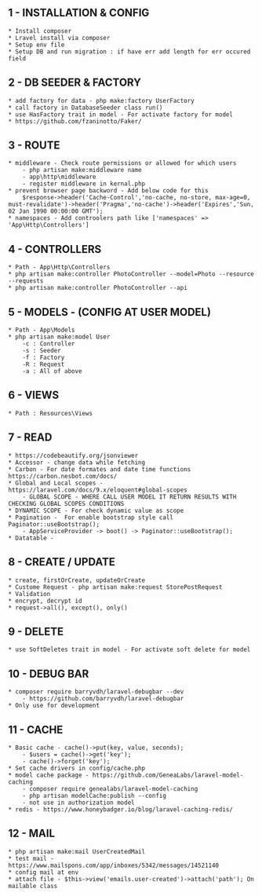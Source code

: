 
1 - INSTALLATION & CONFIG
-------------------------
	* Install composer 
	* Lravel install via composer
	* Setup env file
	* Setup DB and run migration : if have err add length for err occured field

2 - DB SEEDER & FACTORY
-----------------------
	* add factory for data - php make:factory UserFactory
	* call factory in DatabaseSeeder class run() 
	* use HasFactory trait in model - For activate factory for model
	* https://github.com/fzaninotto/Faker/

3 - ROUTE
---------
	* middleware - Check route permissions or allowed for which users
		- php artisan make:middleware name
		- app\http\middleware
		- register middleware in kernal.php 
	* prevent browser page backword - Add below code for this 
		$response->header('Cache-Control','no-cache, no-store, max-age=0, must-revalidate')->header('Pragma','no-cache')->header('Expires','Sun, 02 Jan 1990 00:00:00 GMT'); 
	* namespaces - Add controolers path like ['namespaces' => 'App\Http\Controllers']

4 - CONTROLLERS
---------------
	* Path - App\Http\Controllers
	* php artisan make:controller PhotoController --model=Photo --resource --requests
	* php artisan make:controller PhotoController --api

5 - MODELS - (CONFIG AT USER MODEL)
----------
	* Path - App\Models
	* php artisan make:model User
		-c : Controller
		-s : Seeder
		-f : Factory
		-R : Request
		-a : All of above

6 - VIEWS
---------
	* Path : Resources\Views

7 - READ
--------
	* https://codebeautify.org/jsonviewer
	* Accessor - change data while fetching 
	* Carbon - For date formates and date time functions https://carbon.nesbot.com/docs/
	* Global and Local scopes - https://laravel.com/docs/9.x/eloquent#global-scopes
		- GLOBAL SCOPE - WHERE CALL USER MODEL IT RETURN RESULTS WITH CHECKING GLOBAL SCOPES CONDITIONS
	* DYNAMIC SCOPE - For check dynamic value as scope
	* Pagination -  For enable bootstrap style call Paginator::useBootstrap();
		- AppServiceProvider -> boot() -> Paginator::useBootstrap();
	* Datatable -

8 - CREATE / UPDATE
----------
	* create, firstOrCreate, updateOrCreate
	* Custome Request - php artisan make:request StorePostRequest
	* Validation
	* encrypt, decrypt id
	* request->all(), except(), only()

9 - DELETE
----------
	* use SoftDeletes trait in model - For activate soft delete for model

10 - DEBUG BAR
--------------
    * composer require barryvdh/laravel-debugbar --dev
        - https://github.com/barryvdh/laravel-debugbar
    * Only use for development

11 - CACHE
----------
    * Basic cache - cache()->put(key, value, seconds);
        - $users = cache()->get('key');
        - cache()->forget('key');
    * Set cache drivers in config/cache.php
    * model cache package - https://github.com/GeneaLabs/laravel-model-caching
        - composer require genealabs/laravel-model-caching
        - php artisan modelCache:publish --config
        - not use in authorization model
    * redis - https://www.honeybadger.io/blog/laravel-caching-redis/

12 - MAIL
---------
    * php artisan make:mail UserCreatedMail
    * test mail - https://www.mailspons.com/app/inboxes/5342/messages/14521140
    * config mail at env
    * attach file - $this->view('emails.user-created')->attach('path'); On mailable class

